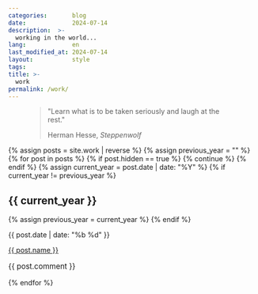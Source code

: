 ```yaml
---
categories:       blog
date:             2024-07-14
description:  >-
  working in the world...
lang:             en
last_modified_at: 2024-07-14
layout:           style
tags:
title: >-
  work
permalink: /work/
---
```

<figure class="container-lg" >
    <blockquote class="blockquote">
        <p>"Learn what is to be taken seriously and laugh at the rest."</p>
    <figcaption class="blockquote-footer" >
    Herman Hesse, <cite title="Source Title">Steppenwolf</cite>
    </figcaption>
    </blockquote>
</figure>


<div class="container-lg bloglist" >
    {% assign posts = site.work | reverse %}
    {% assign previous_year = "" %}
    {% for post in posts %}
      {% if post.hidden == true %}
        {% continue %}
      {% endif %}
      {% assign current_year = post.date | date: "%Y" %}
      {% if current_year != previous_year %}
        <h2>{{ current_year }}</h2>
        {% assign previous_year = current_year %}
      {% endif %}
      <div class="d-flex justify-content-between">
        <div class="d-flex align-items-center">
            <p class="mb-0 me-2 date">{{ post.date | date: "%b %d" }}</p>
            <a class="title" href="{{ post.url }}">{{ post.name }}</a>
        </div>
            <p class="mb-0 comment" style="font-size: 15px;align-self: center;">{{ post.comment }}</p>
      </div>
    {% endfor %}
</div>

